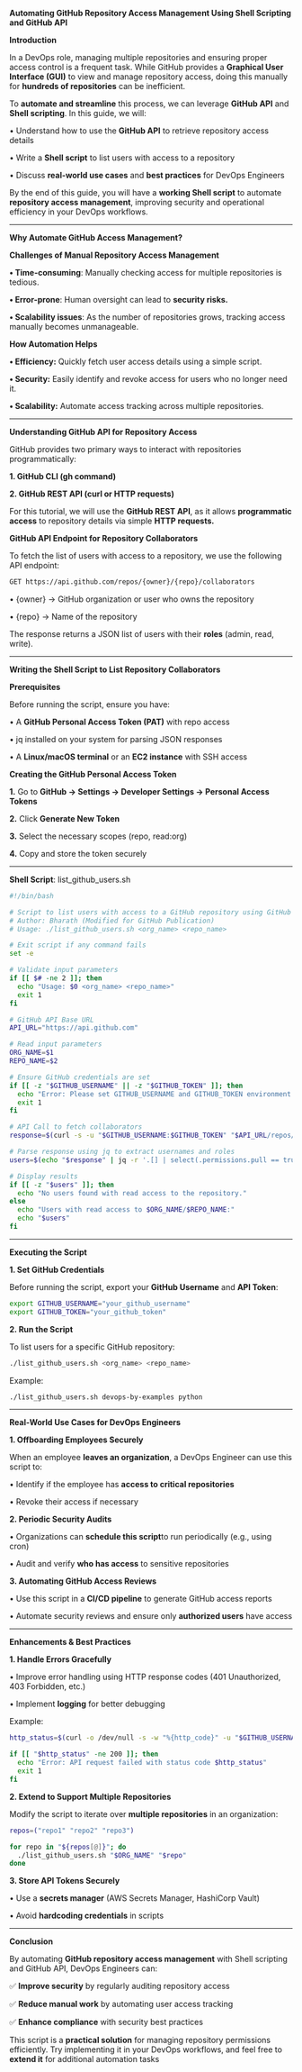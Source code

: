 **Automating GitHub Repository Access Management Using Shell Scripting and GitHub API**

**Introduction**

In a DevOps role, managing multiple repositories and ensuring proper access control is a frequent task. While GitHub provides a **Graphical User Interface (GUI)** to view and manage repository access, doing this manually for **hundreds of repositories** can be inefficient.

To **automate and streamline** this process, we can leverage **GitHub API** and **Shell scripting**. In this guide, we will:

•	Understand how to use the **GitHub API** to retrieve repository access details

•	Write a **Shell script** to list users with access to a repository

•	Discuss **real-world use cases** and **best practices** for DevOps Engineers

By the end of this guide, you will have a **working Shell script** to automate **repository access management**, improving security and operational efficiency in your DevOps workflows.

---

**Why Automate GitHub Access Management?**

**Challenges of Manual Repository Access Management**

**•	Time-consuming**: Manually checking access for multiple repositories is tedious.

**•	Error-prone**: Human oversight can lead to **security risks.**

**•	Scalability issues**: As the number of repositories grows, tracking access manually becomes unmanageable.

**How Automation Helps**

**•	Efficiency:** Quickly fetch user access details using a simple script.

**•	Security:** Easily identify and revoke access for users who no longer need it.

**•	Scalability:** Automate access tracking across multiple repositories.

---

**Understanding GitHub API for Repository Access**

GitHub provides two primary ways to interact with repositories programmatically:

**1.	GitHub CLI (gh command)**

**2.	GitHub REST API (curl or HTTP requests)**

For this tutorial, we will use the **GitHub REST API**, as it allows **programmatic access** to repository details via simple **HTTP requests.**

**GitHub API Endpoint for Repository Collaborators**

To fetch the list of users with access to a repository, we use the following API endpoint:

```sh
GET https://api.github.com/repos/{owner}/{repo}/collaborators
```

•	{owner} → GitHub organization or user who owns the repository

•	{repo} → Name of the repository

The response returns a JSON list of users with their **roles** (admin, read, write).

---

**Writing the Shell Script to List Repository Collaborators**

**Prerequisites**

Before running the script, ensure you have:

•	A **GitHub Personal Access Token (PAT)** with repo access

•	jq installed on your system for parsing JSON responses

•	A **Linux/macOS terminal** or an **EC2 instance** with SSH access

**Creating the GitHub Personal Access Token**

**1.**	Go to **GitHub → Settings → Developer Settings → Personal Access Tokens**

**2.**	Click **Generate New Token**

**3.**	Select the necessary scopes (repo, read:org)

**4.**	Copy and store the token securely

---

**Shell Script**: list_github_users.sh

```sh
#!/bin/bash

# Script to list users with access to a GitHub repository using GitHub API
# Author: Bharath (Modified for GitHub Publication)
# Usage: ./list_github_users.sh <org_name> <repo_name>

# Exit script if any command fails
set -e

# Validate input parameters
if [[ $# -ne 2 ]]; then
  echo "Usage: $0 <org_name> <repo_name>"
  exit 1
fi

# GitHub API Base URL
API_URL="https://api.github.com"

# Read input parameters
ORG_NAME=$1
REPO_NAME=$2

# Ensure GitHub credentials are set
if [[ -z "$GITHUB_USERNAME" || -z "$GITHUB_TOKEN" ]]; then
  echo "Error: Please set GITHUB_USERNAME and GITHUB_TOKEN environment variables."
  exit 1
fi

# API Call to fetch collaborators
response=$(curl -s -u "$GITHUB_USERNAME:$GITHUB_TOKEN" "$API_URL/repos/$ORG_NAME/$REPO_NAME/collaborators")

# Parse response using jq to extract usernames and roles
users=$(echo "$response" | jq -r '.[] | select(.permissions.pull == true) | .login')

# Display results
if [[ -z "$users" ]]; then
  echo "No users found with read access to the repository."
else
  echo "Users with read access to $ORG_NAME/$REPO_NAME:"
  echo "$users"
fi
```

---

**Executing the Script**

**1. Set GitHub Credentials**

Before running the script, export your **GitHub Username** and **API Token**:

```sh
export GITHUB_USERNAME="your_github_username"
export GITHUB_TOKEN="your_github_token"
```

**2. Run the Script**

To list users for a specific GitHub repository:

```sh
./list_github_users.sh <org_name> <repo_name>
```

Example:

```sh
./list_github_users.sh devops-by-examples python
```

---

**Real-World Use Cases for DevOps Engineers**

**1. Offboarding Employees Securely**

When an employee **leaves an organization**, a DevOps Engineer can use this script to:

•	Identify if the employee has **access to critical repositories**

•	Revoke their access if necessary

**2. Periodic Security Audits**

•	Organizations can **schedule this script**to run periodically (e.g., using cron)

•	Audit and verify **who has access** to sensitive repositories

**3. Automating GitHub Access Reviews**

•	Use this script in a **CI/CD pipeline** to generate GitHub access reports

•	Automate security reviews and ensure only **authorized users** have access

---

**Enhancements & Best Practices**

**1. Handle Errors Gracefully**

•	Improve error handling using HTTP response codes (401 Unauthorized, 403 Forbidden, etc.)

•	Implement **logging** for better debugging

Example:

```sh
http_status=$(curl -o /dev/null -s -w "%{http_code}" -u "$GITHUB_USERNAME:$GITHUB_TOKEN" "$API_URL/repos/$ORG_NAME/$REPO_NAME/collaborators")

if [[ "$http_status" -ne 200 ]]; then
  echo "Error: API request failed with status code $http_status"
  exit 1
fi
```

**2. Extend to Support Multiple Repositories**

Modify the script to iterate over **multiple repositories** in an organization:

```sh
repos=("repo1" "repo2" "repo3")

for repo in "${repos[@]}"; do
  ./list_github_users.sh "$ORG_NAME" "$repo"
done
```

**3. Store API Tokens Securely**

•	Use a **secrets manager** (AWS Secrets Manager, HashiCorp Vault)

•	Avoid **hardcoding credentials** in scripts

---

**Conclusion**

By automating **GitHub repository access management** with Shell scripting and GitHub API, DevOps Engineers can:

✅ **Improve security** by regularly auditing repository access

✅ **Reduce manual work** by automating user access tracking

✅ **Enhance compliance** with security best practices

This script is a **practical solution** for managing repository permissions efficiently. Try implementing it in your DevOps workflows, and feel free to **extend it** for additional automation tasks
